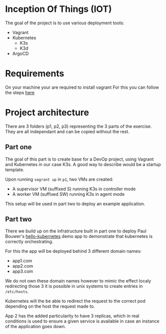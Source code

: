 # Inception Of Things (IOT)

The goal of the project is to use various deployment tools:
- Vagrant
- Kubernetes
    - K3s
    - K3d
- ArgoCD

# Requirements

On your machine your are required to install vagrant
For this you can follow the steps [here](https://developer.hashicorp.com/vagrant/install?product_intent=vagrant)

# Project architecture

There are 3 folders (p1, p2, p3) representing the 3 parts of the exercise.
They are all independant and can be copied without the rest.

## Part one

The goal of this part is to create base for a DevOp project, using
Vagrant and Kubernetes in our case K3s. A good way to describe would be
a startup template.

Upon running `vagrant up` in `p1`, two VMs are created:
- A supervisor VM (suffixed S) running K3s in controller mode
- A worker VM (suffixed SW) running K3s in agent mode

This setup will be used in part two to deploy an example application.

## Part two

There we build up on the infratructure built in part one to deploy 
Paul Bouwer's [hello-kubernetes](https://hub.docker.com/r/paulbouwer/hello-kubernetes) demo app to demonstrate that kubernetes
is correctly orchestrating.

For this the app will be deployed behind 3 different domain names:
- app1.com
- app2.com
- app3.com

We do not own these domain names however to mimic the effect localy
redirecting those 3 it is possible in unix systems to create entries in
`/etc/hosts`.

Kubernetes will the be able to redirect the request to the correct pod
depending on the host the request made to.

App 2 has the added particularity to have 3 replicas, which in real conditions
is used to ensure a given service is available in case an instance of the
application goes down.
